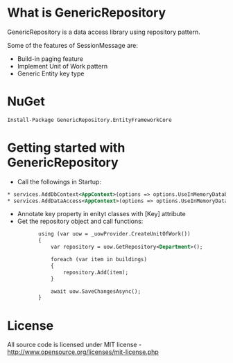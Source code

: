 # What is GenericRepository

GenericRepository is a data access library using repository pattern.

Some of the features of SessionMessage are:

  * Build-in paging feature
  * Implement Unit of Work pattern
  * Generic Entity key type

# NuGet
```xml
Install-Package GenericRepository.EntityFrameworkCore
```
# Getting started with GenericRepository

  * Call the followings in Startup:  
  ```xml
  * services.AddDbContext<AppContext>(options => options.UseInMemoryDatabase(Configuration.GetConnectionString("DefaultConnection")));
  * services.AddDataAccess<AppContext>(options => options.UseInMemoryDatabase(Configuration.GetConnectionString("DefaultConnection")));
  ```
  * Annotate key property in enityt classes with [Key] attribute
  * Get the repository object and call functions:
  ```xml
            using (var uow = _uowProvider.CreateUnitOfWork())
            {
                var repository = uow.GetRepository<Department>();

                foreach (var item in buildings)
                {
                    repository.Add(item);
                }

                await uow.SaveChangesAsync();
            }
  ```

# License
All source code is licensed under MIT license - http://www.opensource.org/licenses/mit-license.php
